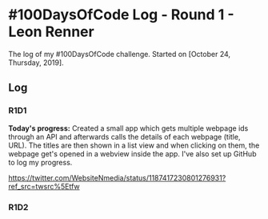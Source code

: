# #100DaysOfCode Log - Round 1 - Leon Renner

The log of my #100DaysOfCode challenge. Started on [October 24, Thursday, 2019].

## Log

### R1D1 
**Today's progress:** Created a small app which gets multiple webpage ids through an API and afterwards calls the details 
of each webpage (title, URL). The titles are then shown in a list view and when clicking on them,
the webpage get's opened in a webview inside the app.
I've also set up GitHub to log my progress.

https://twitter.com/WebsiteNmedia/status/1187417230801276931?ref_src=twsrc%5Etfw

### R1D2
